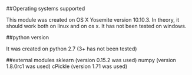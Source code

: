 ##Operating systems supported

This module was created on OS X Yosemite version 10.10.3.
In theory, it should work both on linux and on os x. It has not been tested
on windows.

##python version

It was created on python 2.7 (3+ has not been tested)

##external modules
sklearn (version 0.15.2 was used)
numpy   (version 1.8.0rc1 was used)
cPickle (version 1.71 was used)
